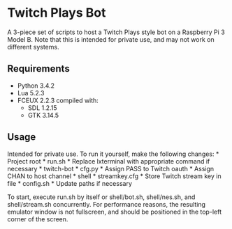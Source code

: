 # Twitch Plays Bot

A 3-piece set of scripts to host a Twitch Plays style bot on a Raspberry Pi 3 Model B. Note that this is intended for private use, and may not work on different systems.

## Requirements

* Python 3.4.2
* Lua 5.2.3
* FCEUX 2.2.3 compiled with:
    * SDL 1.2.15
    * GTK 3.14.5

## Usage

Intended for private use. To run it yourself, make the following changes:
    * Project root
        * run.sh
            * Replace lxterminal with appropriate command if necessary
    * twitch-bot
        * cfg.py
            * Assign PASS to Twitch oauth
            * Assign CHAN to host channel
    * shell
        * streamkey.cfg
            * Store Twitch stream key in file
        * config.sh
            * Update paths if necessary
        
To start, execute run.sh by itself or shell/bot.sh, shell/nes.sh, and shell/stream.sh concurrently. For performance reasons, the resulting emulator window is not fullscreen, and should be positioned in the top-left corner of the screen.
